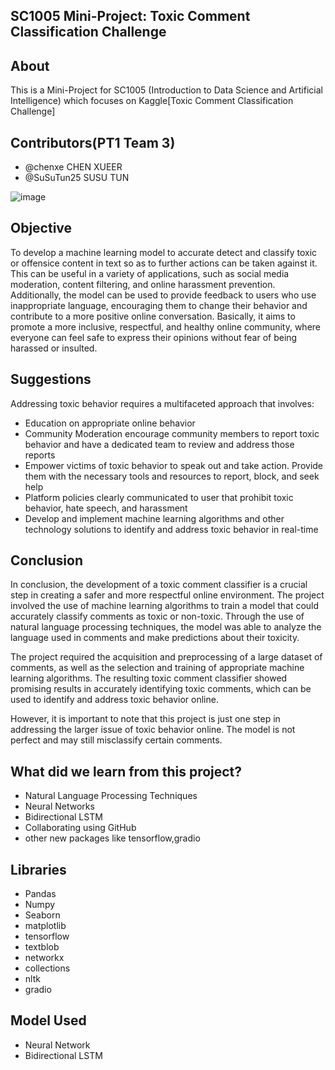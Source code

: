 ## SC1005 Mini-Project: Toxic Comment Classification Challenge

## About
This is a Mini-Project for SC1005 (Introduction to Data Science and Artificial Intelligence) which focuses on Kaggle[Toxic Comment Classification Challenge]

## Contributors(PT1 Team 3)
 - @chenxe      CHEN XUEER
 - @SuSuTun25   SUSU TUN

![image](https://img.freepik.com/premium-vector/isometric-cyberbullying-horizontal-concept-with-toxic-comments-emotional-abuse-vector-illustration_1284-75227.jpg?w=2000)

## Objective
To develop a machine learning model to accurate detect and classify toxic or offensice content in text so as to further actions can be taken against it.
This can be useful in a variety of applications, such as social media moderation, content filtering, and online harassment prevention. Additionally, the model can be used to provide feedback to users who use inappropriate language, encouraging them to change their behavior and contribute to a more positive online conversation. Basically, it aims to promote a more inclusive, respectful, and healthy online community, where everyone can feel safe to express their opinions without fear of being harassed or insulted.

## Suggestions
Addressing toxic behavior requires a multifaceted approach that involves:
- Education on appropriate online behavior
- Community Moderation encourage community members to report toxic behavior and have a dedicated team to review and address those reports
- Empower victims of toxic behavior to speak out and take action. Provide them with the necessary tools and resources to report, block, and seek help
- Platform policies clearly communicated to user that prohibit toxic behavior, hate speech, and harassment
- Develop and implement machine learning algorithms and other technology solutions to identify and address toxic behavior in real-time

## Conclusion
In conclusion, the development of a toxic comment classifier is a crucial step in creating a safer and more respectful online environment. The project involved the use of machine learning algorithms to train a model that could accurately classify comments as toxic or non-toxic. Through the use of natural language processing techniques, the model was able to analyze the language used in comments and make predictions about their toxicity.

The project required the acquisition and preprocessing of a large dataset of comments, as well as the selection and training of appropriate machine learning algorithms. The resulting toxic comment classifier showed promising results in accurately identifying toxic comments, which can be used to identify and address toxic behavior online.

However, it is important to note that this project is just one step in addressing the larger issue of toxic behavior online. The model is not perfect and may still misclassify certain comments.

## What did we learn from this project?
- Natural Language Processing Techniques
- Neural Networks
- Bidirectional LSTM
- Collaborating using GitHub
- other new packages like tensorflow,gradio

## Libraries
- Pandas
- Numpy
- Seaborn
- matplotlib
- tensorflow
- textblob
- networkx
- collections
- nltk
- gradio

##  Model Used
- Neural Network
- Bidirectional LSTM
